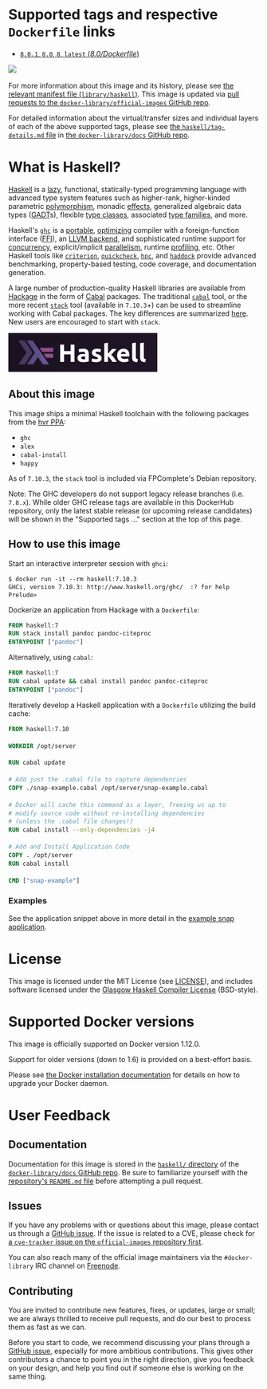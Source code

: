 # Supported tags and respective `Dockerfile` links

-	[`8.0.1`, `8.0`, `8`, `latest` (*8.0/Dockerfile*)](https://github.com/freebroccolo/docker-haskell/blob/e0efde5504642864811a7697ab945067bb6a042e/8.0/Dockerfile)

[![](https://badge.imagelayers.io/haskell:latest.svg)](https://imagelayers.io/?images=haskell:8.0.1)

For more information about this image and its history, please see [the relevant manifest file (`library/haskell`)](https://github.com/docker-library/official-images/blob/master/library/haskell). This image is updated via [pull requests to the `docker-library/official-images` GitHub repo](https://github.com/docker-library/official-images/pulls?q=label%3Alibrary%2Fhaskell).

For detailed information about the virtual/transfer sizes and individual layers of each of the above supported tags, please see [the `haskell/tag-details.md` file](https://github.com/docker-library/docs/blob/master/haskell/tag-details.md) in [the `docker-library/docs` GitHub repo](https://github.com/docker-library/docs).

# What is Haskell?

[Haskell](http://www.haskell.org) is a [lazy](http://en.wikibooks.org/wiki/Haskell/Laziness), functional, statically-typed programming language with advanced type system features such as higher-rank, higher-kinded parametric [polymorphism](http://en.wikibooks.org/wiki/Haskell/Polymorphism), monadic [effects](http://en.wikibooks.org/wiki/Haskell/Understanding_monads/IO), generalized algebraic data types ([GADT](http://en.wikibooks.org/wiki/Haskell/GADT)s), flexible [type classes](http://en.wikibooks.org/wiki/Haskell/Advanced_type_classes), associated [type families](http://en.wikipedia.org/wiki/Type_family), and more.

Haskell's [`ghc`](http://www.haskell.org/ghc) is a [portable](https://ghc.haskell.org/trac/ghc/wiki/Platforms), [optimizing](http://benchmarksgame.alioth.debian.org/u64q/haskell.php) compiler with a foreign-function interface ([FFI](http://en.wikibooks.org/wiki/Haskell/FFI)), an [LLVM backend](https://www.haskell.org/ghc/docs/7.8.3/html/users_guide/code-generators.html), and sophisticated runtime support for [concurrency](http://en.wikibooks.org/wiki/Haskell/Concurrency), explicit/implicit [parallelism](http://community.haskell.org/~simonmar/pcph/), runtime [profiling](http://www.haskell.org/haskellwiki/ThreadScope), etc. Other Haskell tools like [`criterion`](http://www.serpentine.com/criterion/tutorial.html), [`quickcheck`](https://www.fpcomplete.com/user/pbv/an-introduction-to-quickcheck-testing), [`hpc`](http://www.haskell.org/haskellwiki/Haskell_program_coverage#Examples), and [`haddock`](http://en.wikipedia.org/wiki/Haddock_%28software%29) provide advanced benchmarking, property-based testing, code coverage, and documentation generation.

A large number of production-quality Haskell libraries are available from [Hackage](https://hackage.haskell.org) in the form of [Cabal](https://www.haskell.org/cabal/) packages. The traditional [`cabal`](https://www.fpcomplete.com/user/simonmichael/how-to-cabal-install) tool, or the more recent [`stack`](http://docs.haskellstack.org/en/stable/README.html) tool (available in `7.10.3`+) can be used to streamline working with Cabal packages. The key differences are summarized [here](https://www.fpcomplete.com/blog/2015/06/why-is-stack-not-cabal). New users are encouraged to start with `stack`.

![logo](https://raw.githubusercontent.com/docker-library/docs/53e03448d5c2c33124ce24609f6179ddc94873f4/haskell/logo.png)

## About this image

This image ships a minimal Haskell toolchain with the following packages from the [hvr PPA](https://launchpad.net/~hvr/+archive/ubuntu/ghc):

-	`ghc`
-	`alex`
-	`cabal-install`
-	`happy`

As of `7.10.3`, the `stack` tool is included via FPComplete's Debian repository.

Note: The GHC developers do not support legacy release branches (i.e. `7.8.x`). While older GHC release tags are available in this DockerHub repository, only the latest stable release (or upcoming release candidates) will be shown in the "Supported tags ..." section at the top of this page.

## How to use this image

Start an interactive interpreter session with `ghci`:

```console
$ docker run -it --rm haskell:7.10.3
GHCi, version 7.10.3: http://www.haskell.org/ghc/  :? for help
Prelude>
```

Dockerize an application from Hackage with a `Dockerfile`:

```dockerfile
FROM haskell:7
RUN stack install pandoc pandoc-citeproc
ENTRYPOINT ["pandoc"]
```

Alternatively, using `cabal`:

```dockerfile
FROM haskell:7
RUN cabal update && cabal install pandoc pandoc-citeproc
ENTRYPOINT ["pandoc"]
```

Iteratively develop a Haskell application with a `Dockerfile` utilizing the build cache:

```dockerfile
FROM haskell:7.10

WORKDIR /opt/server

RUN cabal update

# Add just the .cabal file to capture dependencies
COPY ./snap-example.cabal /opt/server/snap-example.cabal

# Docker will cache this command as a layer, freeing us up to
# modify source code without re-installing dependencies
# (unless the .cabal file changes!)
RUN cabal install --only-dependencies -j4

# Add and Install Application Code
COPY . /opt/server
RUN cabal install

CMD ["snap-example"]
```

### Examples

See the application snippet above in more detail in the [example snap application](https://github.com/freebroccolo/docker-haskell/tree/master/examples/7.10/snap).

# License

This image is licensed under the MIT License (see [LICENSE](https://github.com/darinmorrison/docker-haskell/blob/master/LICENSE)), and includes software licensed under the [Glasgow Haskell Compiler License](https://www.haskell.org/ghc/license) (BSD-style).

# Supported Docker versions

This image is officially supported on Docker version 1.12.0.

Support for older versions (down to 1.6) is provided on a best-effort basis.

Please see [the Docker installation documentation](https://docs.docker.com/installation/) for details on how to upgrade your Docker daemon.

# User Feedback

## Documentation

Documentation for this image is stored in the [`haskell/` directory](https://github.com/docker-library/docs/tree/master/haskell) of the [`docker-library/docs` GitHub repo](https://github.com/docker-library/docs). Be sure to familiarize yourself with the [repository's `README.md` file](https://github.com/docker-library/docs/blob/master/README.md) before attempting a pull request.

## Issues

If you have any problems with or questions about this image, please contact us through a [GitHub issue](https://github.com/freebroccolo/docker-haskell/issues). If the issue is related to a CVE, please check for [a `cve-tracker` issue on the `official-images` repository first](https://github.com/docker-library/official-images/issues?q=label%3Acve-tracker).

You can also reach many of the official image maintainers via the `#docker-library` IRC channel on [Freenode](https://freenode.net).

## Contributing

You are invited to contribute new features, fixes, or updates, large or small; we are always thrilled to receive pull requests, and do our best to process them as fast as we can.

Before you start to code, we recommend discussing your plans through a [GitHub issue](https://github.com/freebroccolo/docker-haskell/issues), especially for more ambitious contributions. This gives other contributors a chance to point you in the right direction, give you feedback on your design, and help you find out if someone else is working on the same thing.
